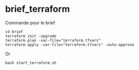 # brief_terraform

Commande pour le brief 

```
cd brief
terraform init -upgrade
terraform plan -var-file="terraform.tfvars" 
terraform apply -var-file="terraform.tfvars" -auto-approve

```
Or
```
bash start_terraform.sh 
```